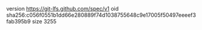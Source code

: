 version https://git-lfs.github.com/spec/v1
oid sha256:c056f0551b1dd66e280889f74d1038755648c9e17005f50497eeeef3fab395b9
size 3255
